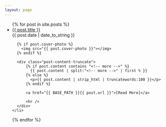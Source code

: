 ```yaml
---
layout: page
---
```

<ul class="index_posts posts">
  {% for post in site.posts %}
    <li>
      <a class="index_title" href="{{ BASE_PATH }}{{ post.url }}">{{ post.title }}</a>
      <div class="index_date">{{ post.date | date_to_string }}</div>

      {% if post.cover-photo %}
        <img src="{{ post.cover-photo }}"></img>
      {% endif %}

      <div class="post-content-truncate">
          {% if post.content contains "<!-- more -->" %}
            {{ post.content | split:"<!-- more -->" | first % }}
          {% else %}
            <p>{{ post.content | strip_html | truncatewords:100 }}</p>
          {% endif %}

          <a href="{{ BASE_PATH }}{{ post.url }}">[Read More]</a>

          <hr />
      </div>
    </li>
  {% endfor %}
</ul>
